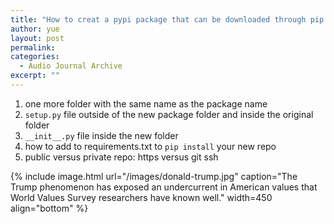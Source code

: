 ```yaml
---
title: "How to creat a pypi package that can be downloaded through pip on your own github repo"
author: yue
layout: post
permalink:
categories:
  - Audio Journal Archive
excerpt: ""
---
```


1. one more folder with the same name as the package name 
2. `setup.py` file outside of the new package folder and inside the original folder
3. `__init__.py` file inside the new folder 
4. how to add to requirements.txt to `pip install` your new repo
5. public versus private repo: https versus git ssh

{% include image.html url="/images/donald-trump.jpg" caption="The Trump phenomenon has exposed an undercurrent in American values that World Values Survey researchers have known well." width=450 align="bottom" %}
